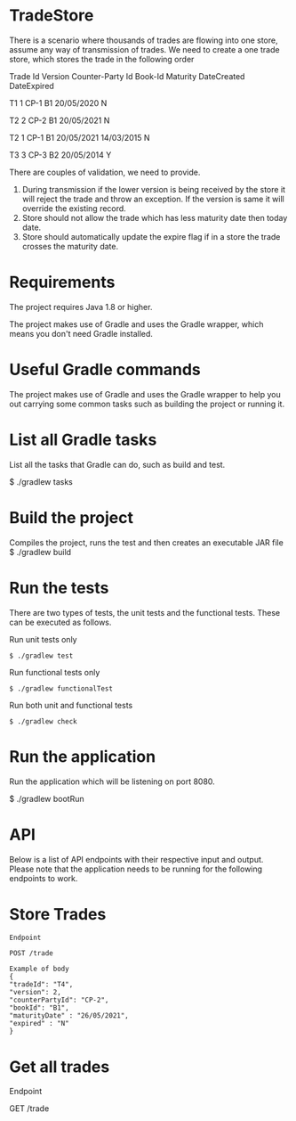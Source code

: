 # TradeStore
There is a scenario where thousands of trades are flowing into one store, assume any way of
transmission of trades. We need to create a one trade store, which stores the trade in the following
order

Trade Id Version Counter-Party Id Book-Id Maturity DateCreated DateExpired

T1 1 CP-1 B1 20/05/2020 <todaydate> N
  
T2 2 CP-2 B1 20/05/2021 <todaydate> N
  
T2 1 CP-1 B1 20/05/2021 14/03/2015 N

T3 3 CP-3 B2 20/05/2014 <today date> Y

There are couples of validation, we need to provide.
1. During transmission if the lower version is being received by the store it will reject the trade and
throw an exception. If the version is same it will override the existing record.
2. Store should not allow the trade which has less maturity date then today date.
3. Store should automatically update the expire flag if in a store the trade crosses the maturity
date.

# Requirements

The project requires Java 1.8 or higher.

The project makes use of Gradle and uses the Gradle wrapper, which means you don't need Gradle installed.

# Useful Gradle commands

The project makes use of Gradle and uses the Gradle wrapper to help you out carrying some common tasks such as building the project or running it.

# List all Gradle tasks

List all the tasks that Gradle can do, such as build and test.

$ ./gradlew tasks

# Build the project

Compiles the project, runs the test and then creates an executable JAR file
$ ./gradlew build

# Run the tests

There are two types of tests, the unit tests and the functional tests. These can be executed as follows.

  Run unit tests only
  
    $ ./gradlew test
    
  Run functional tests only
  
    $ ./gradlew functionalTest
    
  Run both unit and functional tests
  
    $ ./gradlew check
    
# Run the application

Run the application which will be listening on port 8080.

$ ./gradlew bootRun

# API

Below is a list of API endpoints with their respective input and output. Please note that the application needs to be running for the following endpoints to work.
  
  # Store Trades
  
    Endpoint
    
    POST /trade
    
    Example of body
    {
    "tradeId": "T4",
    "version": 2,
    "counterPartyId": "CP-2",
    "bookId": "B1",
    "maturityDate" : "26/05/2021",
    "expired" : "N"  
    }
 
 # Get all trades
 
   Endpoint
   
   GET /trade 

    
   
